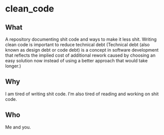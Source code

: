 # clean_code
## What
A repository documenting shit code and ways to make it less shit. Writing clean code is important to reduce technical debt (Technical debt (also known as design debt or code debt) is a concept in software development that reflects the implied cost of additional rework caused by choosing an easy solution now instead of using a better approach that would take longer.)
## Why
I am tired of writing shit code. I'm also tired of reading and working on shit code.
## Who
Me and you.
